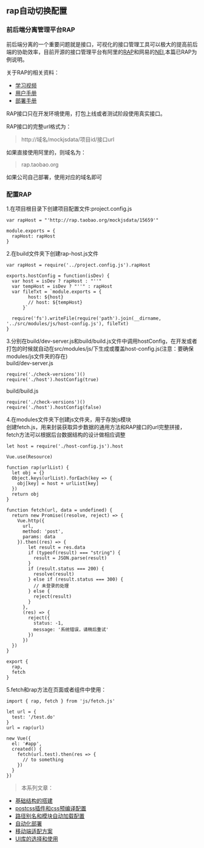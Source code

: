 ## rap自动切换配置

### 前后端分离管理平台RAP
前后端分离的一个重要问题就是接口，可视化的接口管理工具可以极大的提高前后端的协助效率，目前开源的接口管理平台有阿里的[RAP](http://rap.taobao.org)和网易的[NEI](https://nei.netease.com/),本篇已RAP为例说明。

关于RAP的相关资料：

+ [学习视频](http://thx.github.io/RAP/study.html)
+ [用户手册](https://github.com/thx/RAP/wiki/user_manual_cn)
+ [部署手册](https://github.com/thx/RAP/wiki/deploy_manual_cn)

RAP接口只在开发环境使用，打包上线或者测试阶段使用真实接口。

RAP接口的完整url格式为：
> http://域名/mockjsdata/项目id/接口url

如果直接使用阿里的，则域名为：
> rap.taobao.org

如果公司自己部署，使用对应的域名即可

### 配置RAP
1.在项目根目录下创建项目配置文件:project.config.js
```
var rapHost = "'http://rap.taobao.org/mockjsdata/15659'"

module.exports = {
  rapHost: rapHost
}
```

2.在build文件夹下创建rap-host.js文件
```
var rapHost = require('../project.config.js').rapHost

exports.hostConfig = function(isDev) {
  var host = isDev ? rapHost : "''"
  var tempHost = isDev ? "''" : rapHost
  var fileTxt = `module.exports = {
        host: ${host}
        // host: ${tempHost}
      }`

  require('fs').writeFile(require('path').join(__dirname, '../src/modules/js/host-config.js'), fileTxt)
}

```

3.分别在build/dev-server.js和build/build.js文件中调用hostConfig，在开发或者打包的时候就自动在src/modules/js/下生成或覆盖host-config.js(注意：要确保modules/js文件夹的存在)  
build/dev-server.js
```
require('./check-versions')()
require('./host').hostConfig(true)
```
build/build.js
```
require('./check-versions')()
require('./host').hostConfig(false)
```

4.在modules文件夹下创建js文件夹，用于存放js模块  
创建fetch.js，用来封装获取异步数据的通用方法和RAP接口的url完整拼接，fetch方法可以根据后台数据结构的设计做相应调整
```
let host = require('./host-config.js').host

Vue.use(Resource)

function rap(urlList) {
  let obj = {}
  Object.keys(urlList).forEach(key => {
    obj[key] = host + urlList[key]
  })
  return obj
}

function fetch(url, data = undefined) {
  return new Promise((resolve, reject) => {
    Vue.http({
      url,
      method: 'post',
      params: data
    }).then((res) => {
        let result = res.data
        if (typeof(result) === "string") {
          result = JSON.parse(result)
        }
        if (result.status === 200) {
          resolve(result)
        } else if (result.status === 300) {
          // 未登录的处理
        } else {
          reject(result)
        }
      },
      (res) => {
        reject({
          status: -1,
          message: '系统错误，请稍后重试'
        })
      })
  })
}

export {
  rap,
  fetch
}

```

5.fetch和rap方法在页面或者组件中使用：
```
import { rap, fetch } from 'js/fetch.js'

let url = {
  test: '/test.do'
}
url = rap(url)

new Vue({
  el: '#app',
  created() {
    fetch(url.test).then(res => {
      // to something       
    })
  }
})

```

> 本系列文章：

+ <a href="multi-page-app-01.md" target="_blank">基础结构的搭建</a>
+ <a href="multi-page-app-02.md" target="_blank">postcss插件和css预编译配置</a>
+ <a href="multi-page-app-03.md" target="_blank">路径别名和模块自动加载配置</a>
+ <a href="multi-page-app-05.md" target="_blank">自动化部署</a>
+ <a href="" target="_blank">移动端适配方案</a>
+ <a href="" target="_blank">UI库的选择和使用</a>